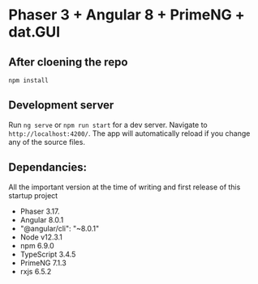 # Phaser 3 + Angular 8 + PrimeNG + dat.GUI 


## After cloening the repo

`npm install`

## Development server

Run `ng serve` or `npm run start` for a dev server. Navigate to `http://localhost:4200/`. The app will automatically reload if you change any of the source files.


## Dependancies:

All the important version at the time of writing and first release of this startup project

* Phaser 3.17.
* Angular 8.0.1
* "@angular/cli": "~8.0.1"
* Node v12.3.1
* npm 6.9.0
* TypeScript 3.4.5
* PrimeNG 7.1.3
* rxjs 6.5.2
